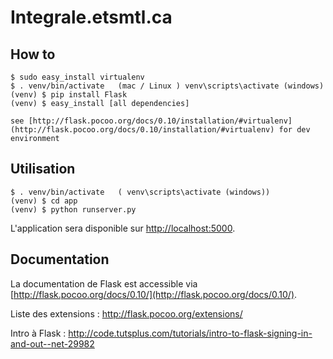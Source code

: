 # Integrale.etsmtl.ca

## How to
	$ sudo easy_install virtualenv 
	$ . venv/bin/activate   (mac / Linux ) venv\scripts\activate (windows)
	(venv) $ pip install Flask
	(venv) $ easy_install [all dependencies]
	
	see [http://flask.pocoo.org/docs/0.10/installation/#virtualenv](http://flask.pocoo.org/docs/0.10/installation/#virtualenv) for dev environment

## Utilisation
 
	$ . venv/bin/activate   ( venv\scripts\activate (windows))
	(venv) $ cd app
	(venv) $ python runserver.py
 
L'application sera disponible sur [http://localhost:5000](http://localhost:5000).


## Documentation

La documentation de Flask est accessible via [http://flask.pocoo.org/docs/0.10/](http://flask.pocoo.org/docs/0.10/).

Liste des extensions : http://flask.pocoo.org/extensions/

Intro à Flask : http://code.tutsplus.com/tutorials/intro-to-flask-signing-in-and-out--net-29982
